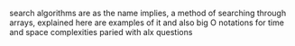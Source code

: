 search algorithms are as the name implies, a method of searching through arrays, explained here are examples of it and also big O notations for time and space complexities paried with alx questions

